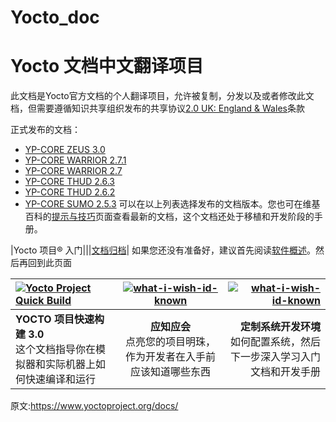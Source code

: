 # Yocto_doc
Yocto 文档中文翻译项目
======
此文档是Yocto官方文档的个人翻译项目，允许被复制，分发以及或者修改此文档，但需要遵循知识共享组织发布的共享协议[2.0 UK: England & Wales][1]条款


正式发布的文档：

- [YP-CORE ZEUS 3.0][2]
- [YP-CORE WARRIOR 2.7.1][2]
- [YP-CORE WARRIOR 2.7][2]
- [YP-CORE THUD 2.6.3][2]
- [YP-CORE THUD 2.6.2][2]
- [YP-CORE SUMO 2.5.3][2]
可以在以上列表选择发布的文档版本。您也可在维基百科的[提示与技巧][3]页面查看最新的文档，这个文档还处于移植和开发阶段的手册。

|Yocto 项目® 入门|||[文档归档][12]|
如果您还没有准备好，建议首先阅读[软件概述][4]。然后再回到此页面

|[![Yocto Project Quick Build][5]][9] |[![what-i-wish-id-known][6]][10] |[![what-i-wish-id-known][7]][11] |
|:--- |:---:|---: |
|**YOCTO 项目快速构建 3.0** <br>这个文档指导你在模拟器和实际机器上如何快速编译和运行 |**应知应会** <br> 点亮您的项目明珠，作为开发者在入手前应该知道哪些东西|**定制系统开发环境** <br>如何配置系统，然后下一步深入学习入门文档和开发手册|**Yocto 项目应用和扩展程序开发组件（ESDK）3.0** <br> 对应用工程师来说，需要足够学习 Yocto 项目以便于与系统工程师有效的沟通协作|

原文:https://www.yoctoproject.org/docs/

[1]: https://creativecommons.org/licenses/by-sa/2.0/uk/deed.zh
[2]: https://www.yoctoproject.org/docs/
[3]: https://wiki.yoctoproject.org/wiki/TipsAndTricks
[4]: software-overview/software-overview.md
[5]: https://www.yoctoproject.org/wp-content/uploads/2017/08/docs-new-block-1.jpg
[6]: https://www.yoctoproject.org/wp-content/uploads/2017/08/docs-new-block-2.jpg
[7]: https://www.yoctoproject.org/wp-content/uploads/2017/08/docs-new-block-3.jpg
[8]: https://www.yoctoproject.org/wp-content/uploads/2017/08/docs-new-block-4.jpg
[9]: 3.0/brief-yoctoprojectqs/brief-yoctoprojectqs.md
[10]: what-i-wish-id-known/what-i-wish-id-known.md
[11]: transitioning-to-a-custom-environment/transitioning-to-a-custom-environment.md
[12]: https://www.yoctoproject.org/docs/archived-documents/

